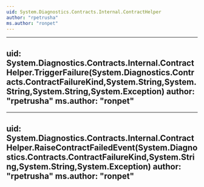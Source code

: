 ```yaml
---
uid: System.Diagnostics.Contracts.Internal.ContractHelper
author: "rpetrusha"
ms.author: "ronpet"
---
```


---
uid: System.Diagnostics.Contracts.Internal.ContractHelper.TriggerFailure(System.Diagnostics.Contracts.ContractFailureKind,System.String,System.String,System.String,System.Exception)
author: "rpetrusha"
ms.author: "ronpet"
---

---
uid: System.Diagnostics.Contracts.Internal.ContractHelper.RaiseContractFailedEvent(System.Diagnostics.Contracts.ContractFailureKind,System.String,System.String,System.Exception)
author: "rpetrusha"
ms.author: "ronpet"
---
